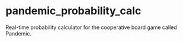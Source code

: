 # pandemic_probability_calc
Real-time probability calculator for the cooperative board game called Pandemic. 
